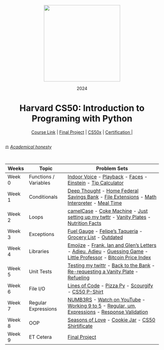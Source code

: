 <div align=center>
    <img src="https://upload.wikimedia.org/wikipedia/commons/thumb/c/cc/Harvard_University_coat_of_arms.svg/800px-Harvard_University_coat_of_arms.svg.png" height=250>
    <p> 2024</p>
    <h1> Harvard CS50: Introduction to Programing with Python </h1>
</div>

<div align=center>
    <a href="https://cs50.harvard.edu/python/2022/">Course Link</a> |
    <a href="https://github.com/5ah1n/CS50_Python/tree/main/tasks/project">Final Project</a> |
    <a href="https://github.com/5ah1n/CS50x_2022">CS50x</a> |
    <a href="https://certificates.cs50.io/ade5b1c1-7b8a-4347-92d3-290652122d7d.pdf?size=letter">Certification </a> |
</div>

<br>

⚖️ [<em>Academical honesty</em>](https://cs50.harvard.edu/x/2023/honesty/)

<br>
<div align="center">

|Weeks|Topic|Problem Sets|
|-----|-----------|----|
|Week 0 | Functions / Variables|[Indoor Voice](https://github.com/5ah1n/CS50_Python/blob/main/tasks/indoor/indoor.py) - [Playback](https://github.com/5ah1n/CS50_Python/blob/main/tasks/playback/playback.py) - [Faces](https://github.com/5ah1n/CS50_Python/blob/main/tasks/faces/faces.py) - [Einstein](https://github.com/5ah1n/CS50_Python/blob/main/tasks/einstein/einstein.py) - [Tip Calculator](https://github.com/5ah1n/CS50_Python/blob/main/tasks/tip/tip.py)|
|Week 1| Conditionals |[Deep Thought](https://github.com/5ah1n/CS50_Python/blob/main/tasks/deep/deep.py) - [Home Federal Savings Bank](https://github.com/5ah1n/CS50_Python/blob/main/tasks/bank/bank.py) - [File Extensions](https://github.com/5ah1n/CS50_Python/blob/main/tasks/extensions/extensions.py) - [Math Interpreter](https://github.com/5ah1n/CS50_Python/blob/main/tasks/interpreter/interpreter.py) - [Meal Time](https://github.com/5ah1n/CS50_Python/blob/main/tasks/meal/meal.py)
|Week 2 | Loops |[camelCase](https://github.com/5ah1n/CS50_Python/blob/main/tasks/camel/camel.py) - [Coke Machine](https://github.com/5ah1n/CS50_Python/blob/main/tasks/coke/coke.py) - [ Just setting up my twttr](https://github.com/5ah1n/CS50_Python/blob/main/tasks/twttr/twttr.py) - [Vanity Plates](https://github.com/5ah1n/CS50_Python/blob/main/tasks/plates/plates.py) - [Nutrition Facts](https://github.com/5ah1n/CS50_Python/blob/main/tasks/nutrition/nutrition.py)|
|Week 3| Exceptions | [Fuel Gauge](https://github.com/5ah1n/CS50_Python/blob/main/tasks/fuel/fuel.py) - [Felipe’s Taqueria](https://github.com/5ah1n/CS50_Python/blob/main/tasks/taqueria/taqueria.py) - [Grocery List](https://github.com/5ah1n/CS50_Python/blob/main/tasks/grocery/grocery.py) - [Outdated](https://github.com/5ah1n/CS50_Python/blob/main/tasks/outdated/outdated.py)|
|Week 4 | Libraries | [Emojize](https://github.com/5ah1n/CS50_Python/blob/main/tasks/emojize/emojize.py) - [Frank, Ian and Glen’s Letters](https://github.com/5ah1n/CS50_Python/blob/main/tasks/figlet/figlet.py) - [Adieu, Adieu](https://github.com/5ah1n/CS50_Python/blob/main/tasks/adieu/adieu.py) - [Guessing Game](https://github.com/5ah1n/CS50_Python/blob/main/tasks/game/game.py) - [Little Professor](https://github.com/5ah1n/CS50_Python/blob/main/tasks/professor/professor.py) - [Bitcoin Price Index](https://github.com/5ah1n/CS50_Python/blob/main/tasks/bitcoin/bitcoin.py)
| Week 5 | Unit Tests | [Testing my twittr](https://github.com/5ah1n/CS50_Python/blob/main/tasks/twttr/twttr.py) - [Back to the Bank](https://github.com/5ah1n/CS50_Python/blob/main/tasks/bank/bank.py) - [Re-requesting a Vanity Plate](https://github.com/5ah1n/CS50_Python/blob/main/tasks/plates/plates.py) - [Refueling](https://github.com/5ah1n/CS50_Python/blob/main/tasks/fuel/fuel.py)|
|Week 6 | File I/O | [Lines of Code](https://github.com/5ah1n/CS50_Python/tree/main/tasks/lines) - [Pizza Py](https://github.com/5ah1n/CS50_Python/tree/main/tasks/pizza) - [Scourgify](https://github.com/5ah1n/CS50_Python/blob/main/tasks/scourgify/scourgify.py) - [CS50 P-Shirt](https://github.com/5ah1n/CS50_Python/blob/main/tasks/shirt/shirt.py)
|Week 7 | Regular Expressions | [NUMB3RS](https://github.com/5ah1n/CS50_Python/blob/main/tasks/numb3rs/numb3rs) - [Watch on YouTube](https://github.com/5ah1n/CS50_Python/blob/main/tasks/watch/watch.py) - [Working 9 to 5](https://github.com/5ah1n/CS50_Python/tree/main/tasks/working) - [Regular, um, Expressions](https://github.com/5ah1n/CS50_Python/tree/main/tasks/um) - [Response Validation](https://github.com/5ah1n/CS50_Python/blob/main/tasks/response/response.py)
|Week 8 | OOP | [Seasons of Love](https://github.com/5ah1n/CS50_Python/tree/main/tasks/seasons) - [Cookie Jar](https://github.com/5ah1n/CS50_Python/tree/main/tasks/jar) - [CS50 Shirtificate](https://github.com/5ah1n/CS50_Python/blob/main/tasks/shirtificate/shirtificate.py)
|Week 9 | ET Cetera | [Final Project](https://github.com/5ah1n/CS50_Python/tree/main/tasks/project)

















</div>
